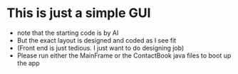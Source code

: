 # This is just a simple GUI 
- note that the starting code is by AI
- But the exact layout is designed and coded as I see fit
- (Front end is just tedious. I just want to do designing job)
- Please run either the MainFrame or the ContactBook java files to boot up the app